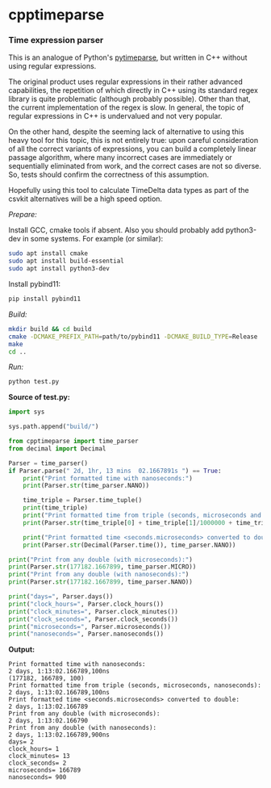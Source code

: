 # cpptimeparse
### Time expression parser

This is an analogue of Python's [pytimeparse](https://github.com/wroberts/pytimeparse), but written in C++ without using regular expressions.

The original product uses regular expressions in their rather advanced capabilities, the repetition of which directly in C++ using its standard regex library is quite problematic (although probably possible).
Other than that, the current implementation of the regex is slow. In general, the topic of regular expressions in C++ is undervalued and not very popular.

On the other hand, despite the seeming lack of alternative to using this heavy tool for this topic, this is not entirely true: upon careful consideration of all the correct variants of expressions, you can
build a completely linear passage algorithm, where many incorrect cases are immediately or sequentially eliminated from work, and the correct cases are not so diverse. 
So, tests should confirm the correctness of this assumption.

Hopefully using this tool to calculate TimeDelta data types as part of the csvkit alternatives will be a high speed option.


_Prepare:_

Install GCC, cmake tools if absent. Also you should probably add python3-dev in some systems. For example (or similar):
```bash
sudo apt install cmake
sudo apt install build-essential
sudo apt install python3-dev
```
Install pybind11:
```bash
pip install pybind11
```

_Build:_
```bash
mkdir build && cd build
cmake -DCMAKE_PREFIX_PATH=path/to/pybind11 -DCMAKE_BUILD_TYPE=Release ..
make
cd ..
```

_Run:_
```bash
python test.py
```

**Source of test.py:**
```python
import sys

sys.path.append("build/")

from cpptimeparse import time_parser
from decimal import Decimal

Parser = time_parser()
if Parser.parse(" 2d, 1hr, 13 mins  02.1667891s ") == True:
    print("Print formatted time with nanoseconds:")
    print(Parser.str(time_parser.NANO))

    time_triple = Parser.time_tuple()
    print(time_triple)
    print("Print formatted time from triple (seconds, microseconds and nanoseconds):")
    print(Parser.str(time_triple[0] + time_triple[1]/1000000 + time_triple[2]/1000000000,  time_parser.NANO))

    print("Print formatted time <seconds.microseconds> converted to double:")
    print(Parser.str(Decimal(Parser.time()), time_parser.NANO))

print("Print from any double (with microseconds):")
print(Parser.str(177182.1667899, time_parser.MICRO))
print("Print from any double (with nanoseconds):")
print(Parser.str(177182.1667899, time_parser.NANO))

print("days=", Parser.days())
print("clock_hours=", Parser.clock_hours())
print("clock_minutes=", Parser.clock_minutes())
print("clock_seconds=", Parser.clock_seconds())
print("microseconds=", Parser.microseconds())
print("nanoseconds=", Parser.nanoseconds())
```

**Output:**
```
Print formatted time with nanoseconds:
2 days, 1:13:02.166789,100ns
(177182, 166789, 100)
Print formatted time from triple (seconds, microseconds, nanoseconds):
2 days, 1:13:02.166789,100ns
Print formatted time <seconds.microseconds> converted to double:
2 days, 1:13:02.166789
Print from any double (with microseconds):
2 days, 1:13:02.166790
Print from any double (with nanoseconds):
2 days, 1:13:02.166789,900ns
days= 2
clock_hours= 1
clock_minutes= 13
clock_seconds= 2
microseconds= 166789
nanoseconds= 900
```
